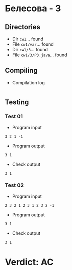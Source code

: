 # Белесова - 3
## Directories
- Dir `cw1`... found
- File `cw1/var`... found
- Dir `cw1/3`... found
- File `cw1/3/P3.java`... found
## Compiling
- Compilation log
```

```
## Testing
### Test 01
- Program input
```
3 2 1 -1

```
- Program output
```
3 1

```
- Check output
```
3 1

```
### Test 02
- Program input
```
2 3 2 1 2 3 1 2 3 2 -1

```
- Program output
```
3 1

```
- Check output
```
3 1

```
# Verdict: AC
